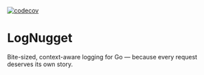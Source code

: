 [![codecov](https://codecov.io/gh/architagr/LogNugget/graph/badge.svg?token=9VPDuFbSyQ)](https://codecov.io/gh/architagr/LogNugget)

# LogNugget

Bite-sized, context-aware logging for Go — because every request deserves its own story.
